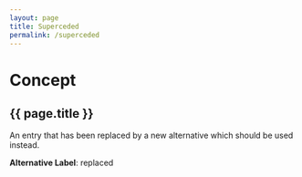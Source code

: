 ```yaml
---
layout: page
title: Superceded
permalink: /superceded
---
```

# Concept

## {{ page.title }}

An entry that has been replaced by a new alternative which should be used instead.

**Alternative Label**: replaced
